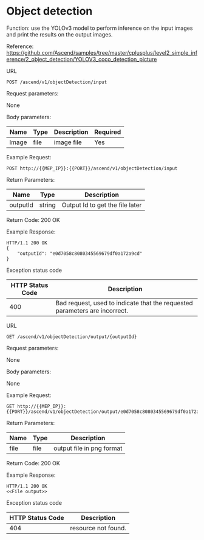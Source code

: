  Object detection
==============

Function: use the YOLOv3 model to perform inference on the input images and print the results on the output images.

Reference: https://github.com/Ascend/samples/tree/master/cplusplus/level2_simple_inference/2_object_detection/YOLOV3_coco_detection_picture

URL
```
POST /ascend/v1/objectDetection/input
```

Request parameters:

None

Body parameters:

| Name          | Type                        | Description              | Required      |
| ------------- | --------------------------- | ------------------------ | ------------- |
| Image    | file                      | image file   | Yes |

Example Request:

```
POST http://{{MEP_IP}}:{{PORT}}/ascend/v1/objectDetection/input
```

Return Parameters:

| Name          | Type                        | Description              |
| ------------- | --------------------------- | ------------------------ |
| outputId     | string                     | Output Id to get the file later                  |

Return Code: 200 OK

Example Response:
```
HTTP/1.1 200 OK
{
    "outputId": "e0d7058c8080345569679df0a172a9cd"
}
```

Exception status code

| HTTP Status Code | Description |
| --- | --- |
| 400  | Bad request, used to indicate that the requested parameters are incorrect. |

URL

```
GET /ascend/v1/objectDetection/output/{outputId}
```

Request parameters:

None

Body parameters:

None

Example Request:

```
GET http://{{MEP_IP}}:{{PORT}}/ascend/v1/objectDetection/output/e0d7058c8080345569679df0a172a9cd
```

Return Parameters:

| Name          | Type                        | Description              |
| ------------- | --------------------------- | ------------------------ |
| file     | file                     | output file  in png format              |

Return Code: 200 OK

Example Response:
```
HTTP/1.1 200 OK
<<File output>>
```
Exception status code

| HTTP Status Code | Description |
| --- | --- |
| 404  | resource not found. |